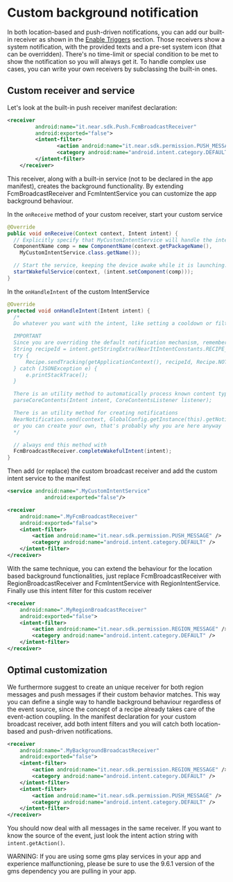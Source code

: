 # Custom background notification

In both location-based and push-driven notifications, you can add our built-in receiver as shown in the [Enable Triggers](enable-triggers.md) section. Those receivers show a system notification, with the provided texts and a pre-set system icon (that can be overridden). There's no time-limit or special condition to be met to show the notification so you will always get it. To handle complex use cases, you can write your own receivers by subclassing the built-in ones.

## Custom receiver and service

Let's look at the built-in push receiver manifest declaration:
```xml
<receiver
         android:name="it.near.sdk.Push.FcmBroadcastReceiver"
         android:exported="false">
         <intent-filter>
                <action android:name="it.near.sdk.permission.PUSH_MESSAGE" />
                <category android:name="android.intent.category.DEFAULT" />
         </intent-filter>
    </receiver>
```
This receiver, along with a built-in service (not to be declared in the app manifest), creates the background functionality.
By extending FcmBroadcastReceiver and FcmIntentService you can customize the app background behaviour.

In the `onReceive` method of your custom receiver, start your custom service
```java
@Override
public void onReceive(Context context, Intent intent) {
  // Explicitly specify that MyCustomIntentService will handle the intent.
  ComponentName comp = new ComponentName(context.getPackageName(),
    MyCustomIntentService.class.getName());

  // Start the service, keeping the device awake while it is launching.
  startWakefulService(context, (intent.setComponent(comp)));
}
```

In the `onHandleIntent` of the custom IntentService
```java
@Override
protected void onHandleIntent(Intent intent) {
  /*
  Do whatever you want with the intent, like setting a cooldown or filter events

  IMPORTANT
  Since you are overriding the default notification mechanism, remember to track the recipe as notified with:
  String recipeId = intent.getStringExtra(NearItIntentConstants.RECIPE_ID);
  try {
      Recipe.sendTracking(getApplicationContext(), recipeId, Recipe.NOTIFIED_STATUS);
  } catch (JSONException e) {
      e.printStackTrace();
  }

  There is an utility method to automatically process known content types and calls the CoreContentsListener callback methods.
  parseCoreContents(Intent intent, CoreContentsListener listener);

  There is an utility method for creating notifications
  NearNotification.send(context, GlobalConfig.getInstance(this).getNotificationImage(), notificationTitle, notificationText, targetIntent, NOTIFICATION_ID);
  or you can create your own, that's probably why you are here anyway
  */

  // always end this method with
  FcmBroadcastReceiver.completeWakefulIntent(intent);
}
```

Then add (or replace) the custom broadcast receiver and add the custom intent service to the manifest
```xml
<service android:name=".MyCustomIntentService"
            android:exported="false"/>

<receiver
    android:name=".MyFcmBroadcastReceiver"
    android:exported="false">
    <intent-filter>
        <action android:name="it.near.sdk.permission.PUSH_MESSAGE" />
        <category android:name="android.intent.category.DEFAULT" />
    </intent-filter>
</receiver>
```

With the same technique, you can extend the behaviour for the location based background functionalities, just replace FcmBroadcastReceiver with RegionBroadcastReceiver and FcmIntentService with RegionIntentService. Finally use this intent filter for this custom receiver
```xml
<receiver
    android:name=".MyRegionBroadcastReceiver"
    android:exported="false">
    <intent-filter>
        <action android:name="it.near.sdk.permission.REGION_MESSAGE" />
        <category android:name="android.intent.category.DEFAULT" />
    </intent-filter>
</receiver>
```

## Optimal customization
We furthermore suggest to create an unique receiver for both region messages and push messages if their custom behavior matches. This way you can define a single way to handle background behaviour regardless of the event source, since the concept of a recipe already takes care of the event-action coupling.
In the manifest declaration for your custom broadcast receiver, add both intent filters and you will catch both location-based and push-driven notifications.
```xml
<receiver
    android:name=".MyBackgroundBroadcastReceiver"
    android:exported="false">
    <intent-filter>
        <action android:name="it.near.sdk.permission.REGION_MESSAGE" />
        <category android:name="android.intent.category.DEFAULT" />
    </intent-filter>
    <intent-filter>
        <action android:name="it.near.sdk.permission.PUSH_MESSAGE" />
        <category android:name="android.intent.category.DEFAULT" />
    </intent-filter>
</receiver>
```
You should now deal with all messages in the same receiver. If you want to know the source of the event, just look the intent action string with `intent.getAction()`.

WARNING: If you are using some gms play services in your app and experience malfunctioning, please be sure to use the 9.6.1 version of the gms dependency you are pulling in your app.
